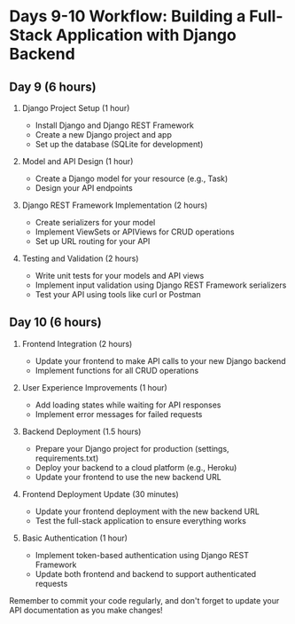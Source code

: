 # Days 9-10 Workflow: Building a Full-Stack Application with Django Backend

## Day 9 (6 hours)

1. Django Project Setup (1 hour)
   - Install Django and Django REST Framework
   - Create a new Django project and app
   - Set up the database (SQLite for development)

2. Model and API Design (1 hour)
   - Create a Django model for your resource (e.g., Task)
   - Design your API endpoints

3. Django REST Framework Implementation (2 hours)
   - Create serializers for your model
   - Implement ViewSets or APIViews for CRUD operations
   - Set up URL routing for your API

4. Testing and Validation (2 hours)
   - Write unit tests for your models and API views
   - Implement input validation using Django REST Framework serializers
   - Test your API using tools like curl or Postman

## Day 10 (6 hours)

1. Frontend Integration (2 hours)
   - Update your frontend to make API calls to your new Django backend
   - Implement functions for all CRUD operations

2. User Experience Improvements (1 hour)
   - Add loading states while waiting for API responses
   - Implement error messages for failed requests

3. Backend Deployment (1.5 hours)
   - Prepare your Django project for production (settings, requirements.txt)
   - Deploy your backend to a cloud platform (e.g., Heroku)
   - Update your frontend to use the new backend URL

4. Frontend Deployment Update (30 minutes)
   - Update your frontend deployment with the new backend URL
   - Test the full-stack application to ensure everything works

5. Basic Authentication (1 hour)
   - Implement token-based authentication using Django REST Framework
   - Update both frontend and backend to support authenticated requests

Remember to commit your code regularly, and don't forget to update your API documentation as you make changes!

